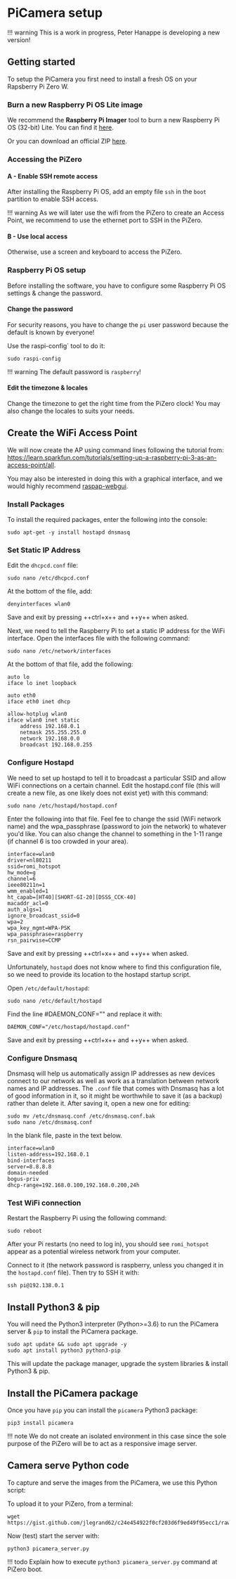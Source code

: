 PiCamera setup
==============

!!! warning
    This is a work in progress, Peter Hanappe is developing a new version!

## Getting started

To setup the PiCamera you first need to install a fresh OS on your Rapsberry Pi Zero W.

### Burn a new Raspberry Pi OS Lite image

We recommend the **Raspberry Pi Imager** tool to burn a new Raspberry Pi OS (32-bit) Lite.
You can find it [here](https://www.raspberrypi.org/downloads/).

Or you can download an official ZIP [here](https://www.raspberrypi.org/downloads/raspberry-pi-os/).

### Accessing the PiZero

#### A - Enable SSH remote access

After installing the Raspberry Pi OS, add an empty file `ssh` in the `boot` partition to enable SSH access.

!!! warning
    As we will later use the wifi from the PiZero to create an Access Point, we recommend to use the ethernet port to SSH in the PiZero.

#### B - Use local access

Otherwise, use a screen and keyboard to access the PiZero.

### Raspberry Pi OS setup

Before installing the software, you have to configure some Raspberry Pi OS settings & change the password.

#### Change the password

For security reasons, you have to change the `pi` user password because the default is known by everyone!

Use the raspi-config` tool to do it:

```shell
sudo raspi-config
```

!!! warning
    The default password is `raspberry`!

#### Edit the timezone & locales

Change the timezone to get the right time from the PiZero clock!
You may also change the locales to suits your needs.

## Create the WiFi Access Point

We will now create the AP using command lines following the tutorial from: https://learn.sparkfun.com/tutorials/setting-up-a-raspberry-pi-3-as-an-access-point/all.

You may also be interested in doing this with a graphical interface, and we would highly recommend [raspap-webgui](https://github.com/billz/raspap-webgui).

### Install Packages

To install the required packages, enter the following into the console:

```shell
sudo apt-get -y install hostapd dnsmasq
```

### Set Static IP Address

Edit the `dhcpcd.conf` file:

```shell
sudo nano /etc/dhcpcd.conf
```

At the bottom of the file, add:

```
denyinterfaces wlan0
```

Save and exit by pressing ++ctrl+x++ and ++y++ when asked.

Next, we need to tell the Raspberry Pi to set a static IP address for the WiFi interface.
Open the interfaces file with the following command:

```shell
sudo nano /etc/network/interfaces
```

At the bottom of that file, add the following:

```
auto lo
iface lo inet loopback

auto eth0
iface eth0 inet dhcp

allow-hotplug wlan0
iface wlan0 inet static
    address 192.168.0.1
    netmask 255.255.255.0
    network 192.168.0.0
    broadcast 192.168.0.255
```

### Configure Hostapd
We need to set up hostapd to tell it to broadcast a particular SSID and allow WiFi connections on a certain channel.
Edit the hostapd.conf file (this will create a new file, as one likely does not exist yet) with this command:
```
sudo nano /etc/hostapd/hostapd.conf
```
Enter the following into that file.
Feel fee to change the ssid (WiFi network name) and the wpa_passphrase (password to join the network) to whatever you'd like.
You can also change the channel to something in the 1-11 range (if channel 6 is too crowded in your area).
```
interface=wlan0
driver=nl80211
ssid=romi_hotspot
hw_mode=g
channel=6
ieee80211n=1
wmm_enabled=1
ht_capab=[HT40][SHORT-GI-20][DSSS_CCK-40]
macaddr_acl=0
auth_algs=1
ignore_broadcast_ssid=0
wpa=2
wpa_key_mgmt=WPA-PSK
wpa_passphrase=raspberry
rsn_pairwise=CCMP
```

Save and exit by pressing ++ctrl+x++ and ++y++ when asked.

Unfortunately, `hostapd` does not know where to find this configuration file, so we need to provide its location to the hostapd startup script.

Open `/etc/default/hostapd`:

```shell
sudo nano /etc/default/hostapd
```

Find the line #DAEMON_CONF="" and replace it with:

```
DAEMON_CONF="/etc/hostapd/hostapd.conf"
```

Save and exit by pressing ++ctrl+x++ and ++y++ when asked.

### Configure Dnsmasq
Dnsmasq will help us automatically assign IP addresses as new devices connect to our network as well as work as a translation between network names and IP addresses.
The `.conf` file that comes with Dnsmasq has a lot of good information in it, so it might be worthwhile to save it (as a backup) rather than delete it.
After saving it, open a new one for editing:

```shell
sudo mv /etc/dnsmasq.conf /etc/dnsmasq.conf.bak
sudo nano /etc/dnsmasq.conf
```

In the blank file, paste in the text below.

```
interface=wlan0 
listen-address=192.168.0.1
bind-interfaces 
server=8.8.8.8
domain-needed
bogus-priv
dhcp-range=192.168.0.100,192.168.0.200,24h
```

### Test WiFi connection

Restart the Raspberry Pi using the following command:

```shell
sudo reboot
```

After your Pi restarts (no need to log in), you should see `romi_hotspot` appear as a potential wireless network from your computer.

Connect to it (the network password is raspberry, unless you changed it in the `hostapd.conf` file).
Then try to SSH it with:

```shell
ssh pi@192.138.0.1
```

## Install Python3 & pip

You will need the Python3 interpreter (Python>=3.6) to run the PiCamera server & `pip` to install the PiCamera package.

```shell
sudo apt update && sudo apt upgrade -y
sudo apt install python3 python3-pip
```

This will update the package manager, upgrade the system libraries & install Python3 & pip.

## Install the PiCamera package

Once you have `pip` you can install the `picamera` Python3 package:

```shell
pip3 install picamera
```

!!! note
    We do not create an isolated environment in this case since the sole purpose of the PiZero will be to act as a responsive image server.

## Camera serve Python code

To capture and serve the images from the PiCamera, we use this Python script:

<script src="https://gist.github.com/jlegrand62/c24e454922f0cf203d6f9ed49f95ecc1.js"></script>

To upload it to your PiZero, from a terminal:

```shell
wget https://gist.github.com/jlegrand62/c24e454922f0cf203d6f9ed49f95ecc1/raw/c4cda40ff56984188dca928693852f3f7a317fa4/picamera_server.py
```

Now (test) start the server with:

```shell
python3 picamera_server.py
``` 

!!! todo
    Explain how to execute `python3 picamera_server.py` command at PiZero boot.